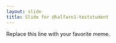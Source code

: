 ```yaml
---
layout: slide
title: Slide for @halfaro1-teststudent
---
```


Replace this line with your favorite meme.